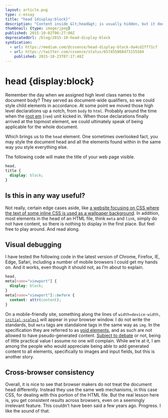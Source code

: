 ```yaml
---
layout: article.pug
type: c-essay
title: "head {display:block}"
description: "Content inside &lt;head&gt; is usually hidden, but it doesn’t need to be."
thumbnail: {type: image/jpeg}
published: 2015-10-02T06:27:00Z
deprecatedUrl: /blog/2015-10-head-display-block
syndication:
  - url: https://medium.com/@cssence/head-display-block-da4cd2ff71cf
  - url: https://twitter.com/cssence/status/657455868473155584
    published: 2015-10-23T07:17:48Z
---
```


# head {display:block}

Remember the day when we assigned high level class names to the document body? They served as document-wide qualifiers, so we could style child elements in accordance. At some point we moved those high level declarations up a notch, from `body` to `html`. Probably around the time when the [root em](/2011/rem-root-em-a-unit-introduced-with-css3/) (`rem`) unit kicked in. When those declarations finally arrived at the topmost element, we could ultimately speak of being applicable for the whole document.

Which brings us to the `head` element. One sometimes overlooked fact, you may style the document head and all the elements found within in the same way you style everything else.

The following code will make the title of your web page visible.

```css
head,
title {
  display: block;
}
```

## Is this in any way useful?

Not really, certain edge cases aside, like [a website focusing on CSS where the text of some inline CSS is used as a wallpaper background](https://cssence.com/). In addition, most elements in the head of an HTML file, think `meta` and `link`, simply do not have content, so there is nothing to display in the first place. But feel free to play around. And read along.

## Visual debugging

I have tested the following code in the latest version of Chrome, Firefox, IE, Edge, Safari, including a number of mobile browsers I could get my hands on. And it works, even though it should not, as I’m about to explain.

```css
head,
meta[name="viewport"] {
  display: block;
}
meta[name="viewport"]::before {
  content: attr(content);
}
```

On a mobile-friendly site, something along the lines of <code>width=device-width, [initial-scale=1](https://css-tricks.com/probably-use-initial-scale1)</code> will appear in your browser window. I do not write the standards, but `meta` tags are standalone tags in the same way as `img`. In the specification they are referred to as [void elements](https://www.w3.org/TR/html5/syntax.html#void-elements), and as such are not allowed to have pseudo-generated content. [Subject to debate](https://stackoverflow.com/questions/26633229/to-what-self-closing-elements-can-before-and-after-pseudo-elements-be-applie) or not, being of little practical value I assume no one will complain. While we’re at it, I am among the people who would appreciate being able to add generated content to all elements, specifically to images and input fields, but this is another story.

## Cross-browser consistency

Overall, it is nice to see that browser makers do not treat the document head differently. Instead they use the same web mechanisms, in this case CSS, for dealing with this portion of the HTML file. But the real lesson here is, you get consistent results across browsers, even on a seemingly irrelevant feature. This couldn’t have been said a few years ago. Progress. I like the sound of that.
